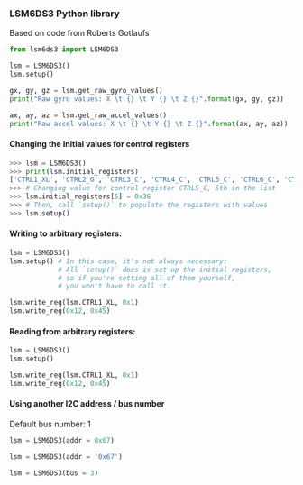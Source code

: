 ### LSM6DS3 Python library

Based on code from Roberts Gotlaufs

```python
from lsm6ds3 import LSM6DS3

lsm = LSM6DS3()
lsm.setup()

gx, gy, gz = lsm.get_raw_gyro_values()
print("Raw gyro values: X \t {} \t Y {} \t Z {}".format(gx, gy, gz))

ax, ay, az = lsm.get_raw_accel_values()
print("Raw accel values: X \t {} \t Y {} \t Z {}".format(ax, ay, az))
```

#### Changing the initial values for control registers 

```python
>>> lsm = LSM6DS3()
>>> print(lsm.initial_registers)
['CTRL1_XL', 'CTRL2_G', 'CTRL3_C', 'CTRL4_C', 'CTRL5_C', 'CTRL6_C', 'CTRL7_G', 'CTRL8_XL', 'CTRL9_XL', 'CTRL10_C']
>>> # Changing value for control register CTRL5_C, 5th in the list
>>> lsm.initial_registers[5] = 0x36
>>> # Then, call `setup()` to populate the registers with values
>>> lsm.setup()
```

#### Writing to arbitrary registers:

```python
lsm = LSM6DS3()
lsm.setup() # In this case, it's not always necessary:
            # All `setup()` does is set up the initial registers,
            # so if you're setting all of them yourself,
            # you won't have to call it.

lsm.write_reg(lsm.CTRL1_XL, 0x1)
lsm.write_reg(0x12, 0x45)
```

#### Reading from arbitrary registers:

```python
lsm = LSM6DS3()
lsm.setup()

lsm.write_reg(lsm.CTRL1_XL, 0x1)
lsm.write_reg(0x12, 0x45)
```

#### Using another I2C address / bus number

Default bus number: 1

```python
lsm = LSM6DS3(addr = 0x67)
```

```python
lsm = LSM6DS3(addr = '0x67')
```

```python
lsm = LSM6DS3(bus = 3)
```

